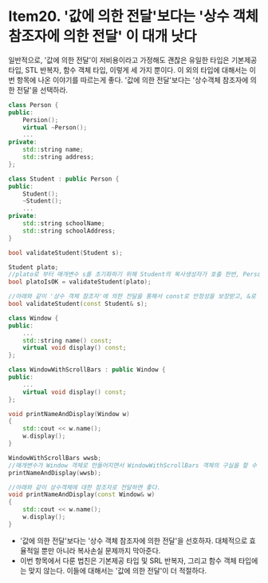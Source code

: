 # Item20. '값에 의한 전달'보다는 '상수 객체 참조자에 의한 전달' 이 대개 낫다
일반적으로, '값에 의한 전달'이 저비용이라고 가정해도 괜찮은 유일한 타입은 기본제공 타입, STL 반복자, 함수 객체 타입, 이렇게 세 가지 뿐이다. 이 외의 타입에 대해서는 이번 항목에 나온 이야기를 따르는게 좋다. '값에 의한 전달'보다는 '상수객체 참조자에 의한 전달'을 선택하라.
```cpp
class Person {
public:
	Persion();
	virtual ~Person();
	...
private:
	std::string name;
	std::string address;
};

class Student : public Person {
public:
	Student();
	~Student();
	...
private:
	std::string schoolName;
	std::string schoolAddress;	
}

bool validateStudent(Student s);

Student plato;
//plato로 부터 매개변수 s를 초기화하기 위해 Student의 복사생성자가 호출 한번, Person복사생성자 호출한번, string 복사생성자 호출 4번이 이루어지며 소멸이 될 때도 소멸자 호출이 대응 된다.
bool platoIsOK = validateStudent(plato);

//아래와 같이 '상수 객체 참조자'에 의한 전달을 통해서 const로 안정성을 보장받고, &로 비용을 절감한다.
bool validateStudent(const Student& s);
```
```cpp
class Window {
public:
	...
	std::string name() const;
	virtual void display() const;
};

class WindowWithScrollBars : public Window {
public:
	...
	virtual void display() const;
};

void printNameAndDisplay(Window w)
{
	std::cout << w.name();
	w.display();
}

WindowWithScrollBars wwsb;
//매개변수가 Window 객체로 만들어지면서 WindowWithScrollBars 객체의 구실을 할 수 있는 부속 정보가 싹둑 썰려나간다.(복사손실 발생)
printNameAndDisplay(wwsb);

//아래와 같이 상수객체에 대한 참조자로 전달하면 좋다.
void printNameAndDisplay(const Window& w)
{
	std::cout << w.name();
	w.display();
}
```


+ '값에 의한 전달'보다는 '상수 객체 참조자에 의한 전달'을 선호하자. 대체적으로 효율적일 뿐만 아니라 복사손실 문제까지 막아준다.
+ 이번 항목에서 다룬 법친은 기본제공 타입 및 SRL 반복자, 그리고 함수 객체 타입에는 맞지 않는다. 이들에 대해서는 '값에 의한 전달'이 더 적절하다.
